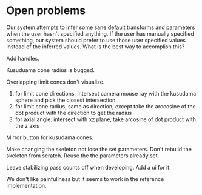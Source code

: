 # Open problems

Our system attempts to infer some sane default transforms and parameters when the user hasn't specified anything. If the user has manually specified something, our system should prefer to use those user specified values instead of the inferred values. What is the best way to accomplish this?

Add handles.

Kusuduama cone radius is bugged.

Overlapping limit cones don't visualize.

1. for limit cone directions: intersect camera mouse ray with the kusudama sphere and pick the closest intersection.
2. for limit cone radius, same as direction, except take the arccosine of the dot product with the direction to get the radius
3. for axial angle: intersect with xz plane, take arcosine of dot product with the z axis

Mirror button for kusudama cones.

Make changing the skeleton not lose the set parameters. Don't rebuild the skeleton from scratch. Reuse the the parameters already set.

Leave stabilizing pass counts off when developing. Add a ui for it.

We don't like painfullness but it seems to work in the reference implementation.
